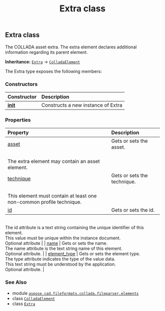 ﻿---
title: Extra class
second_title: Aspose.CAD for Python via .NET API References
description: 
type: docs
weight: 300
url: /aspose.cad.fileformats.collada.fileparser.elements/extra/
is_root: false
---

## Extra class

The COLLADA asset extra.
The extra element declares additional information regarding its parent element.



**Inheritance:** [`Extra`](/cad/python-net/aspose.cad.fileformats.collada.fileparser.elements/extra) → 
[`ColladaElement`](/cad/python-net/aspose.cad.fileformats.collada.fileparser.elements/colladaelement)



The Extra type exposes the following members:

### Constructors
| Constructor | Description |
| :- | :- |
| [__init__](/cad/python-net/aspose.cad.fileformats.collada.fileparser.elements/extra/__init__/#) | Constructs a new instance of Extra |


### Properties
| Property | Description |
| :- | :- |
| [asset](/cad/python-net/aspose.cad.fileformats.collada.fileparser.elements/extra/asset) | Gets or sets the asset.<br/>The extra element may contain an asset element. |
| [technique](/cad/python-net/aspose.cad.fileformats.collada.fileparser.elements/extra/technique) | Gets or sets the technique.<br/>This element must contain at least one non-common profile technique. |
| [id](/cad/python-net/aspose.cad.fileformats.collada.fileparser.elements/extra/id) | Gets or sets the id.<br/>The id attribute is a text string containing the unique identifier of this element.<br/>This value must be unique within the instance document.<br/>Optional attribute |
| [name](/cad/python-net/aspose.cad.fileformats.collada.fileparser.elements/extra/name) | Gets or sets the name.<br/>The name attribute is the text string name of this element.<br/>Optional attribute. |
| [element_type](/cad/python-net/aspose.cad.fileformats.collada.fileparser.elements/extra/element_type) | Gets or sets the element type.<br/>The type attribute indicates the type of the value data.<br/>This text string must be understood by the application.<br/>Optional attribute. |



### See Also
* module [`aspose.cad.fileformats.collada.fileparser.elements`](..)
* class [`ColladaElement`](/cad/python-net/aspose.cad.fileformats.collada.fileparser.elements/colladaelement)
* class [`Extra`](/cad/python-net/aspose.cad.fileformats.collada.fileparser.elements/extra)
